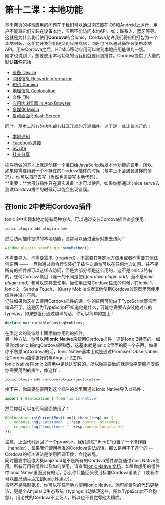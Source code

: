 # 第十二课：本地功能
  
基于网页的移动应用的问题在于我们可以通过浏览器在iOS和Android上运行，用户不能将它们安装在设备本地，应用不能访问本地API，如：联系人，蓝牙等等。这就是为什么我们使用**Cordova**结合Ionic，Cordova允许我们将应用打包为一个本地封装，这样允许我你们提交到应用商店，同时也可以通过插件来使用本地API。用来Cordova之后，HTML5移动应用可以做到本地应用能做的一切。  
刚才也说到了，想要使用本地功能的话我们就要用到插件。Cordova提供了大量的默认**插件**包括：
* [设备 Device](https://github.com/apache/cordova-plugin-device)
* [网络信息 Network Information](https://github.com/apache/cordova-plugin-network-information)
* [相机 Camera](https://github.com/apache/cordova-plugin-camera)
* [地理信息 Geolocation](https://github.com/apache/cordova-plugin-geolocation)
* [文件 File](https://github.com/apache/cordova-plugin-file)
* [应用内浏览器 In App Browser](https://github.com/apache/cordova-plugin-inappbrowser)
* [多媒体 Media](https://github.com/apache/cordova-plugin-media)
* [启动画面 Splash Screen](https://github.com/apache/cordova-plugin-splashscreen)

同时，基本上所有的功能都有社区开发的开源插件，以下是一些比较流行的：
* [本地通知](https://github.com/katzer/cordova-plugin-local-notifications)
* [Facebook连接](https://github.com/jeduan/cordova-plugin-facebook4/blob/master/plugin.xml)
* [SQLite](https://github.com/litehelpers/Cordova-sqlite-storage)
* [社交分享](https://github.com/EddyVerbruggen/SocialSharing-PhoneGap-Plugin)

插件所做的基本上就是创建一个接口给JavaScript触发本地功能的调用。所以，如果你需要用到一个不存在的Cordova插件的时候（基本上不会遇到这样的情况），你可以自己去写（当然也需要写本地代码）。  
**重要：**大部分插件只在真实设备上才可以使用，如果你想通过ionice serve去测试Cordova插件的时候可以能会出现错误。  

## 在Ionic 2中使用Cordova插件
Ionic 2中实现本地功能有两种方法。可以通过安装Cordova插件直接使用：
```shell
ionic plugin add plugin-name
```
然后访问插件提供的本地功能，通常可以通过全局对象去访问：
```javascript
window.plugins.somePlugin.someMethod();
```
不需要导入，不需要需求（required），不需要在特定地方调用或者不需要其他任何东西 —— 一旦你通过命令行安装好了插件之后你可以在任何地方访问。并不是所有的插件都可以这样去访问，但是大部分都是这么用的。这不是Ionic 2特有的，任何Cordova项目（唯一的不同是使用*cordova plugin add*，而不是*ionic plugin add*）都可以这样去使用。当使用正常Cordova语法的时候，在Ionic 1，Ionic 2，Sencha Touch， jQuery Mobile或者其他使用Cordova的网页里面使用插件并没有不同。  
记住如果你这样去使用Cordova插件的话，你的应用可能由于TypeScript警告而编译不了。这是因为TypeScript不知道他是什么，可能你需要去安装他对应的*typings*。如果想强行通过编译的话，你可以简单的加上：
```typescript
declare var variableCausingProblems;
```
在类定义的装饰器上面添加你用到的插件。  
另一种方法，你可以用**Ionic Native**来使用Cordova插件，这是Ionic 2特有的。如果你对Ionic 1的ngCordova很熟悉，这基本就是Ionic 2里面的同一个东西。如果你不熟悉ngCordova的话，Ionic Native基本上就是通过Promise和Observables让Cordova插件更好的与Angular 2工作。  
Ionic Native在Ionic 2应用中是默认安装的。所以你需要做的就是像平常那样安装你需要用到的插件，像这样：
```shell
ionic plugin add cordova-plugin-geolocation
```
接下来，你需要在要用到这个插件的类里面通过Ionic Native导入此插件：
```typescript
import { Geolocation } from 'ionic-native';
```
然后你就可以在代码里面使用了：
```typescript
Geolocation.getCurrentPosition().then((resp) => {
    console.log("Latitude: ", resp.coords.latitude);
    console.log("Longitude: ", resp.coords.longitude);
});
```
注意，上面代码返回了一个promise，我们通过*.then()*设置了一个操作器（handler），如果我们使用标准的Cordova语法的话，那么是用不了这个的 -- Cordova的标准语法是使用回调函数，会比较乱。  
同时需要中哦你大概ianjizhud是不是所有的Cordova插件都能通过Ionic Native使用。所有可用的组件以及如何使用，请查看[Ionic Native 文档](http://ionicframework.com/docs/native/)。如果你想用的组件中Ionic Native里面没有的话，那么你只能回头使用标准Cordova语法了（或者你可以[自己动手添加到Ionic Native](https://github.com/driftyco/ionic-native/blob/master/CONTRIBUTING.md)）。  
虽然不是强制要求，你可以在任何地方使用Ionic Native。他可能使你的代码更整洁，更是个Angular 2生态系统（typings自动处理这些，所以TypeScript不会抱怨）。用老式的Cordova不会死人，所以也不要觉得他太糟糕。